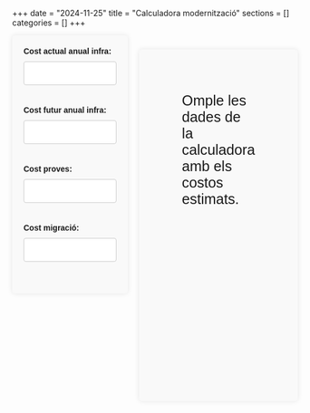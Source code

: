 +++
date        = "2024-11-25"
title       = "Calculadora modernització"
sections    = []
categories  = []
+++
<style>
    #costForm {
        font-family: Arial, sans-serif;
        background-color: #f9f9f9;
        padding: 20px;
        border-radius: 5px;
        box-shadow: 0 0 10px rgba(0, 0, 0, 0.1);
    }

    #costForm label {
        display: block;
        margin-bottom: 10px;
        font-weight: bold;
    }

    #costForm input[type="text"],
    #costForm input[type="number"] {
        width: 100%;
        padding: 10px;
        margin-bottom: 20px;
        border: 1px solid #ccc;
        border-radius: 4px;
        font-size: 1.2em;
    }

    #result {
        font-size: 1.8em;
        font-family: Arial, sans-serif;
        background-color: #f9f9f9;
        padding: 3em;
        border-radius: 5px;
        box-shadow: 0 0 10px rgba(0, 0, 0, 0.1);
        height: 100%;
    }

    .result-value-green{
        color: green;
    }

    .result-value-red{
        color: red;
    }

    .result-value{
        font-weight: bold;
    }


</style>


<div style="display: flex; justify-content: space-between;">
    <div style="flex: 1; margin-right: 20px;">
        <form id="costForm">
            <label for="currentCost">Cost actual anual infra:</label>
            <input type="text" id="currentCost" name="currentCost" oninput="calculateCost()"><br><br>
            <label for="futureCost">Cost futur anual infra:</label>
            <input type="text" id="futureCost" name="futureCost" oninput="calculateCost()"><br><br>
            <label for="testCost">Cost proves:</label>
            <input type="text" id="testCost" name="testCost" oninput="calculateCost()"><br><br>
            <label for="migrationCost">Cost migració:</label>
            <input type="text" id="migrationCost" name="migrationCost" oninput="calculateCost()"><br><br>
        </form>
    </div>
    <div style="flex: 1;">
        <p id="result">Omple les dades de la calculadora amb els costos estimats.</p>
    </div>
    
</div>

<script>

    currencyInput = (e) => {
        let value = e.target.value;
        value = value.replace(/\D/g, '');
        value = (value / 100).toLocaleString('ca-ES', { style: 'currency', currency: 'EUR'});    
        e.target.value = value;
    };


    document.getElementById('currentCost').addEventListener('input', currencyInput);
    document.getElementById('futureCost').addEventListener('input', currencyInput);
    document.getElementById('testCost').addEventListener('input', currencyInput);
    document.getElementById('migrationCost').addEventListener('input', currencyInput);

    function calculateCost() {

        let currentCost = document.getElementById('currentCost').value !== "" ? parseFloat(document.getElementById('currentCost').value.replace(/\D/g, '')/100) : 0;
        let futureCost = document.getElementById('futureCost').value !== "" ? parseFloat(document.getElementById('futureCost').value.replace(/\D/g, '')/100) : 0;
        let testCost = document.getElementById('testCost').value !== "" ? parseFloat(document.getElementById('testCost').value.replace(/\D/g, '')/100) : 0;
        let migrationCost = document.getElementById('migrationCost').value !== "" ? parseFloat(document.getElementById('migrationCost').value.replace(/\D/g, '')/100) : 0;

        const result = (futureCost - currentCost) + testCost + migrationCost;
        if(document.getElementById('currentCost').value && document.getElementById('futureCost').value){
            document.getElementById('result').innerHTML = 'Diferència de cost AS IS / TO BE: <span class="'+((futureCost - currentCost)<=0?"result-value-green":"result-value-red")+'">' + (futureCost - currentCost).toLocaleString('ca-ES', { style: 'currency', currency: 'EUR' }) + "</span>";
        }
        //document.getElementById('result').innerText += '\nResult: ' + result;

        if(testCost + migrationCost>0){
            document.getElementById('result').innerHTML += '<br /><br /><br />Cost migració + proves: <span class="result-value">' + (testCost + migrationCost).toLocaleString('ca-ES', { style: 'currency', currency: 'EUR' }) + "</span>";
        }


        if (result > 0) {
            const amortizationTime = (testCost + migrationCost) / (futureCost - currentCost);

            if(amortizationTime===Infinity){
                document.getElementById('result').innerHTML += '<br /><br /><br /><span class="result-time-label">Temps d\'amortització:</span> <span class="result-value">♾️</span>';
                return;
            }

            let years = amortizationTime.toFixed(2);
            years = years < 0 ? years*-1 : years;
            let totalDays = amortizationTime * 365;
            totalDays = totalDays < 0 ? totalDays*-1 : totalDays;
            years = Math.floor(totalDays / 365);
            const months = Math.round((totalDays % 365) / 30);
            const days = Math.round((totalDays % 365) % 30);

            if(amortizationTime!==0){
                document.getElementById('result').innerHTML += '<br /><br /><br /><span class="result-time-label">Temps d\'amortització:</span> <span class="result-value">' + years + (years===1?" any":" anys") + ', ' + months + ' mesos, ' + days + ' dies</span>';
            }

        }else if(result < 0 && futureCost<currentCost && futureCost>0 && testCost>0 && migrationCost>0){
            document.getElementById('result').innerHTML += '<br /><br /><br /><span class="result-time-label">Temps d\'amortització:</span> <span class="result-value result-value-green">&lt;1 any</span>';
        }
    }

</script>